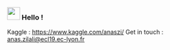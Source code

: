 ### <img src="https://media.giphy.com/media/hvRJCLFzcasrR4ia7z/giphy.gif" width="30px"> Hello !

Kaggle : https://www.kaggle.com/anaszi/
Get in touch : anas.zilali@ecl19.ec-lyon.fr

